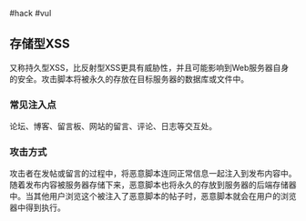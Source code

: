 #hack #vul 
## 存储型XSS

又称持久型XSS，比反射型XSS更具有威胁性，并且可能影响到Web服务器自身的安全。攻击脚本将被永久的存放在目标服务器的数据库或文件中。

### 常见注入点

论坛、博客、留言板、网站的留言、评论、日志等交互处。

### 攻击方式

攻击者在发帖或留言的过程中，将恶意脚本连同正常信息一起注入到发布内容中。随着发布内容被服务器存储下来，恶意脚本也将永久的存放到服务器的后端存储器中。当其他用户浏览这个被注入了恶意脚本的帖子时，恶意脚本就会在用户的浏览器中得到执行。
